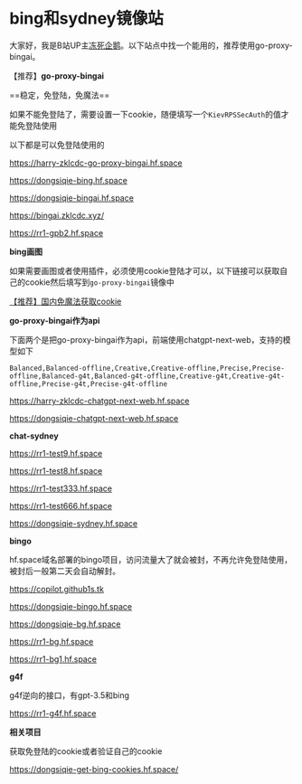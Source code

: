 # bing和sydney镜像站

大家好，我是B站UP主[冻死企鹅](https://space.bilibili.com/23375741)。以下站点中找一个能用的，推荐使用go-proxy-bingai。

【推荐】**go-proxy-bingai**

==稳定，免登陆，免魔法==

如果不能免登陆了，需要设置一下cookie，随便填写一个`KievRPSSecAuth`的值才能免登陆使用

以下都是可以免登陆使用的

https://harry-zklcdc-go-proxy-bingai.hf.space

https://dongsiqie-bing.hf.space

https://dongsiqie-bingai.hf.space

https://bingai.zklcdc.xyz/

https://rr1-gpb2.hf.space

**bing画图**

如果需要画图或者使用插件，必须使用cookie登陆才可以，以下链接可以获取自己的cookie然后填写到`go-proxy-bingai`镜像中

[【推荐】国内免魔法获取cookie](wiki/bingcookie3.html)

**go-proxy-bingai作为api**

下面两个是把go-proxy-bingai作为api，前端使用chatgpt-next-web，支持的模型如下

```
Balanced,Balanced-offline,Creative,Creative-offline,Precise,Precise-offline,Balanced-g4t,Balanced-g4t-offline,Creative-g4t,Creative-g4t-offline,Precise-g4t,Precise-g4t-offline
```

https://harry-zklcdc-chatgpt-next-web.hf.space

https://dongsiqie-chatgpt-next-web.hf.space

**chat-sydney**

https://rr1-test9.hf.space

https://rr1-test8.hf.space

https://rr1-test333.hf.space

https://rr1-test666.hf.space

https://dongsiqie-sydney.hf.space

**bingo**

hf.space域名部署的bingo项目，访问流量大了就会被封，不再允许免登陆使用，被封后一般第二天会自动解封。

https://copilot.github1s.tk

https://dongsiqie-bingo.hf.space

https://dongsiqie-bg.hf.space

https://rr1-bg.hf.space

https://rr1-bg1.hf.space

**g4f**

g4f逆向的接口，有gpt-3.5和bing

https://rr1-g4f.hf.space

**相关项目**

获取免登陆的cookie或者验证自己的cookie

https://dongsiqie-get-bing-cookies.hf.space/
